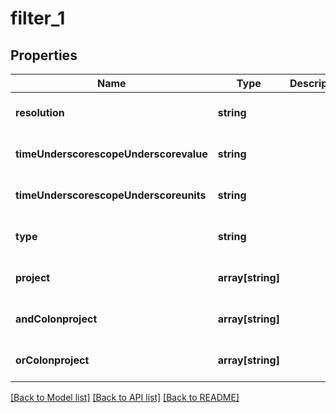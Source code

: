 # filter_1

## Properties
Name | Type | Description | Notes
------------ | ------------- | ------------- | -------------
**resolution** | **string** |  | [optional] [default to null]
**timeUnderscorescopeUnderscorevalue** | **string** |  | [optional] [default to null]
**timeUnderscorescopeUnderscoreunits** | **string** |  | [optional] [default to null]
**type** | **string** |  | [optional] [default to null]
**project** | **array[string]** |  | [optional] [default to null]
**andColonproject** | **array[string]** |  | [optional] [default to null]
**orColonproject** | **array[string]** |  | [optional] [default to null]

[[Back to Model list]](../README.md#documentation-for-models) [[Back to API list]](../README.md#documentation-for-api-endpoints) [[Back to README]](../README.md)


